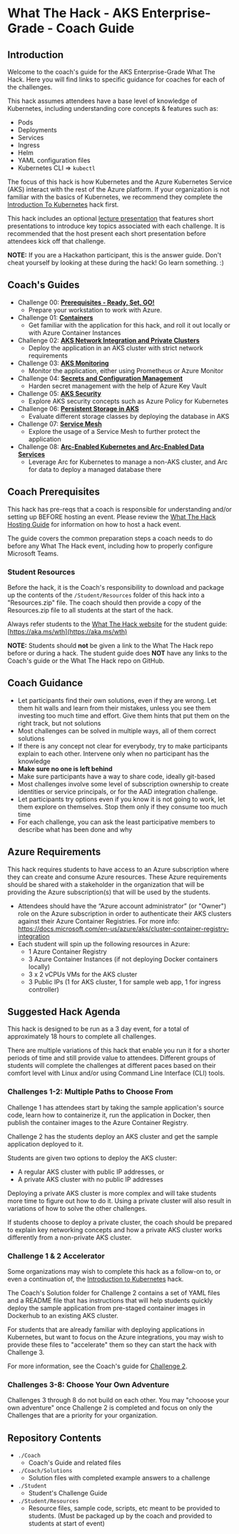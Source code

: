 # What The Hack - AKS Enterprise-Grade - Coach Guide

## Introduction

Welcome to the coach's guide for the AKS Enterprise-Grade What The Hack. Here you will find links to specific guidance for coaches for each of the challenges.

This hack assumes attendees have a base level of knowledge of Kubernetes, including understanding core concepts & features such as:
- Pods
- Deployments
- Services
- Ingress
- Helm
- YAML configuration files
- Kubernetes CLI => `kubectl`

The focus of this hack is how Kubernetes and the Azure Kubernetes Service (AKS) interact with the rest of the Azure platform.  If your organization is not familiar with the basics of Kubernetes, we recommend they complete the [Introduction To Kubernetes](../../001-IntroToKubernetes/) hack first.

This hack includes an optional [lecture presentation](Lectures.pptx?raw=true) that features short presentations to introduce key topics associated with each challenge. It is recommended that the host present each short presentation before attendees kick off that challenge.

**NOTE:** If you are a Hackathon participant, this is the answer guide. Don't cheat yourself by looking at these during the hack! Go learn something. :)

## Coach's Guides

- Challenge 00: **[Prerequisites - Ready, Set, GO!](./Solution-00.md)**
	 - Prepare your workstation to work with Azure.
- Challenge 01: **[Containers](./Solution-01.md)**
	 - Get familiar with the application for this hack, and roll it out locally or with Azure Container Instances
- Challenge 02: **[AKS Network Integration and Private Clusters](./Solution-02.md)**
	 - Deploy the application in an AKS cluster with strict network requirements
- Challenge 03: **[AKS Monitoring](./Solution-03.md)**
	 - Monitor the application, either using Prometheus or Azure Monitor
- Challenge 04: **[Secrets and Configuration Management](./Solution-04.md)**
	 - Harden secret management with the help of Azure Key Vault
- Challenge 05: **[AKS Security](./Solution-05.md)**
	 - Explore AKS security concepts such as Azure Policy for Kubernetes
- Challenge 06: **[Persistent Storage in AKS](./Solution-06.md)**
	 - Evaluate different storage classes by deploying the database in AKS
- Challenge 07: **[Service Mesh](./Solution-07.md)**
	 - Explore the usage of a Service Mesh to further protect the application
- Challenge 08: **[Arc-Enabled Kubernetes and Arc-Enabled Data Services](./Solution-08.md)**
	 - Leverage Arc for Kubernetes to manage a non-AKS cluster, and Arc for data to deploy a managed database there

## Coach Prerequisites

This hack has pre-reqs that a coach is responsible for understanding and/or setting up BEFORE hosting an event. Please review the [What The Hack Hosting Guide](https://aka.ms/wthhost) for information on how to host a hack event.

The guide covers the common preparation steps a coach needs to do before any What The Hack event, including how to properly configure Microsoft Teams.

### Student Resources

Before the hack, it is the Coach's responsibility to download and package up the contents of the `/Student/Resources` folder of this hack into a "Resources.zip" file. The coach should then provide a copy of the Resources.zip file to all students at the start of the hack.

Always refer students to the [What The Hack website](https://aka.ms/wth) for the student guide: [https://aka.ms/wth](https://aka.ms/wth)

**NOTE:** Students should **not** be given a link to the What The Hack repo before or during a hack. The student guide does **NOT** have any links to the Coach's guide or the What The Hack repo on GitHub.

## Coach Guidance

* Let participants find their own solutions, even if they are wrong. Let them hit walls and learn from their mistakes, unless you see them investing too much time and effort. Give them hints that put them on the right track, but not solutions
* Most challenges can be solved in multiple ways, all of them correct solutions
* If there is any concept not clear for everybody, try to make participants explain to each other. Intervene only when no participant has the knowledge
* **Make sure no one is left behind**
* Make sure participants have a way to share code, ideally git-based
* Most challenges involve some level of subscription ownership to create identities or service principals, or for the AAD integration challenge.
* Let participants try options even if you know it is not going to work, let them explore on themselves. Stop them only if they consume too much time
* For each challenge, you can ask the least participative members to describe what has been done and why

## Azure Requirements

This hack requires students to have access to an Azure subscription where they can create and consume Azure resources. These Azure requirements should be shared with a stakeholder in the organization that will be providing the Azure subscription(s) that will be used by the students.

- Attendees should have the “Azure account administrator” (or "Owner") role on the Azure subscription in order to authenticate their AKS clusters against their Azure Container Registries.  For more info: <https://docs.microsoft.com/en-us/azure/aks/cluster-container-registry-integration>
- Each student will spin up the following resources in Azure:
	- 1 Azure Container Registry
	- 3 Azure Container Instances (if not deploying Docker containers locally)
	- 3 x 2 vCPUs VMs for the AKS cluster
	- 3 Public IPs (1 for AKS cluster, 1 for sample web app, 1 for ingress controller)

## Suggested Hack Agenda

This hack is designed to be run as a 3 day event, for a total of approximately 18 hours to complete all challenges. 

There are multiple variations of this hack that enable you run it for a shorter periods of time and still provide value to attendees. Different groups of students will complete the challenges at different paces based on their comfort level with Linux and/or using Command Line Interface (CLI) tools. 

### Challenges 1-2: Multiple Paths to Choose From

Challenge 1 has attendees start by taking the sample application's source code, learn how to containerize it, run the application in Docker, then publish the container images to the Azure Container Registry.

Challenge 2 has the students deploy an AKS cluster and get the sample application deployed to it.

Students are given two options to deploy the AKS cluster:
- A regular AKS cluster with public IP addresses, or 
- A private AKS cluster with no public IP addresses

Deploying a private AKS cluster is more complex and will take students more time to figure out how to do it. Using a private cluster will also result in variations of how to solve the other challenges.

If students choose to deploy a private cluster, the coach should be prepared to explain key networking concepts and how a private AKS cluster works differently from a non-private AKS cluster.

### Challenge 1 & 2 Accelerator

Some organizations may wish to complete this hack as a follow-on to, or even a continuation of, the [Introduction to Kubernetes](../../001-IntroToKubernetes/) hack.

The Coach's Solution folder for Challenge 2 contains a set of YAML files and a README file that has instructions that will help students quickly deploy the sample application from pre-staged container images in Dockerhub to an existing AKS cluster.

For students that are already familiar with deploying applications in Kubernetes, but want to focus on the Azure integrations, you may wish to provide these files to "accelerate" them so they can start the hack with Challenge 3.

For more information, see the Coach's guide for [Challenge 2](Solution-02.md).

### Challenges 3-8: Choose Your Own Adventure

Challenges 3 through 8 do not build on each other. You may "chooose your own adventure" once Challenge 2 is completed and focus on only the Challenges that are a priority for your organization.

## Repository Contents

- `./Coach`
  - Coach's Guide and related files
- `./Coach/Solutions`
  - Solution files with completed example answers to a challenge
- `./Student`
  - Student's Challenge Guide
- `./Student/Resources`
  - Resource files, sample code, scripts, etc meant to be provided to students. (Must be packaged up by the coach and provided to students at start of event)
